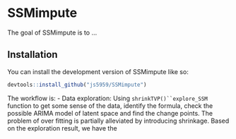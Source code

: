 
<!-- README.md is generated from README.Rmd. Please edit that file -->

# SSMimpute

<!-- badges: start -->
<!-- badges: end -->

The goal of SSMimpute is to …

## Installation

You can install the development version of SSMimpute like so:

``` r
devtools::install_github("js5959/SSMimpute")
```

The workflow is: - Data exploration: Using
``` shrinkTVP()``explore_SSM ``` function to get some sense of the data,
identify the formula, check the possible ARIMA model of latent space and
find the change points. The problem of over fitting is partially
alleviated by introducing shrinkage. Based on the exploration result, we
have the
